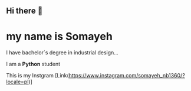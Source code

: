 ## Hi there 👋
# my name is Somayeh
I have bachelor´s degree in industrial design...

I am a **Python** student

This is my Instgram [Link(https://www.instagram.com/somayeh_nb1360/?locale=pl)]